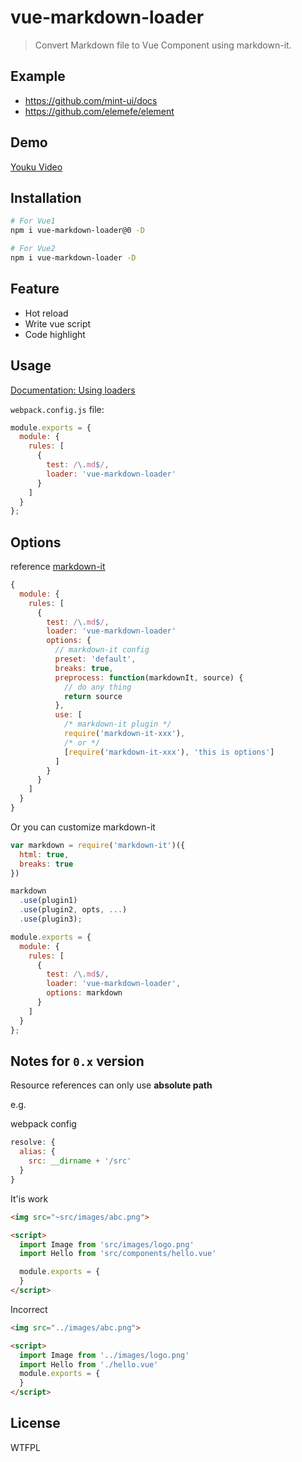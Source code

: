 # vue-markdown-loader

> Convert Markdown file to Vue Component using markdown-it.

## Example
- https://github.com/mint-ui/docs
- https://github.com/elemefe/element

## Demo

[Youku Video](http://v.youku.com/v_show/id_XMTU5NTU1OTEzNg==.html)

## Installation

```bash
# For Vue1
npm i vue-markdown-loader@0 -D

# For Vue2
npm i vue-markdown-loader -D
```

## Feature
- Hot reload
- Write vue script
- Code highlight


## Usage
[Documentation: Using loaders](https://webpack.js.org/concepts/loaders/)

`webpack.config.js` file:

```javascript
module.exports = {
  module: {
    rules: [
      {
        test: /\.md$/,
        loader: 'vue-markdown-loader'
      }
    ]
  }
};
```

## Options

reference [markdown-it](https://github.com/markdown-it/markdown-it#init-with-presets-and-options)
```javascript
{
  module: {
    rules: [
      {
        test: /\.md$/,
        loader: 'vue-markdown-loader'
        options: {
          // markdown-it config
          preset: 'default',
          breaks: true,
          preprocess: function(markdownIt, source) {
            // do any thing
            return source
          },
          use: [
            /* markdown-it plugin */
            require('markdown-it-xxx'),
            /* or */
            [require('markdown-it-xxx'), 'this is options']
          ]
        }
      }
    ]
  }
}
```

Or you can customize markdown-it
```javascript
var markdown = require('markdown-it')({
  html: true,
  breaks: true
})

markdown
  .use(plugin1)
  .use(plugin2, opts, ...)
  .use(plugin3);

module.exports = {
  module: {
    rules: [
      {
        test: /\.md$/,
        loader: 'vue-markdown-loader',
        options: markdown
      }
    ]
  }
};
```

## Notes for `0.x` version
Resource references can only use **absolute path**

e.g.

webpack config
```javascript
resolve: {
  alias: {
    src: __dirname + '/src'
  }
}
```

It'is work
```markdown
<img src="~src/images/abc.png">

<script>
  import Image from 'src/images/logo.png'
  import Hello from 'src/components/hello.vue'

  module.exports = {
  }
</script>
```

Incorrect

```markdown
<img src="../images/abc.png">

<script>
  import Image from '../images/logo.png'
  import Hello from './hello.vue'
  module.exports = {
  }
</script>
```


## License
WTFPL


